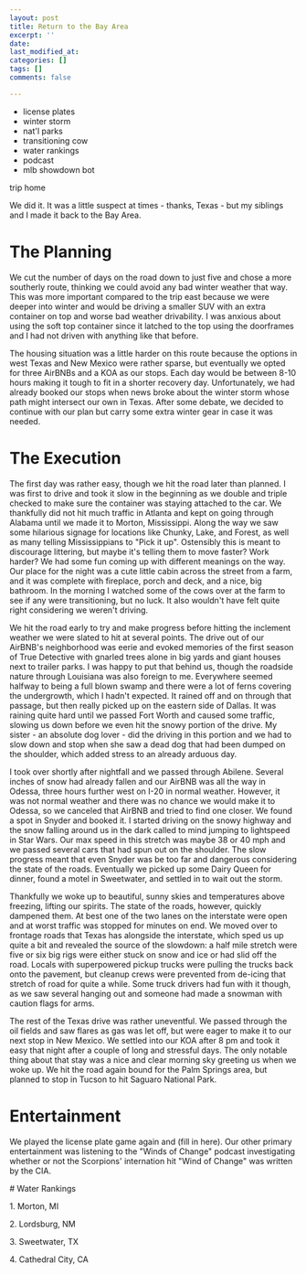 ```yaml
---
layout: post
title: Return to the Bay Area
excerpt: ''
date: 
last_modified_at: 
categories: []
tags: []
comments: false

---
```

* license plates
* winter storm
* nat'l parks
* transitioning cow
* water rankings
* podcast
* mlb showdown bot

trip home

We did it. It was a little suspect at times - thanks, Texas - but my siblings and I made it back to the Bay Area. 

# The Planning

We cut the number of days on the road down to just five and chose a more southerly route, thinking we could avoid any bad winter weather that way. This was more important compared to the trip east because we were deeper into winter and would be driving a smaller SUV with an extra container on top and worse bad weather drivability. I was anxious about using the soft top container since it latched to the top using the doorframes and I had not driven with anything like that before.

The housing situation was a little harder on this route because the options in west Texas and New Mexico were rather sparse, but eventually we opted for three AirBNBs and a KOA as our stops. Each day would be between 8-10 hours making it tough to fit in a shorter recovery day. Unfortunately, we had already booked our stops when news broke about the winter storm whose path might intersect our own in Texas. After some debate, we decided to continue with our plan but carry some extra winter gear in case it was needed.

# The Execution

The first day was rather easy, though we hit the road later than planned. I was first to drive and took it slow in the beginning as we double and triple checked to make sure the container was staying attached to the car. We thankfully did not hit much traffic in Atlanta and kept on going through Alabama until we made it to Morton, Mississippi. Along the way we saw some hilarious signage for locations like Chunky, Lake, and Forest, as well as many telling Mississippians to "Pick it up". Ostensibly this is meant to discourage littering, but maybe it's telling them to move faster? Work harder? We had some fun coming up with different meanings on the way. Our place for the night was a cute little cabin across the street from a farm, and it was complete with fireplace, porch and deck, and a nice, big bathroom. In the morning I watched some of the cows over at the farm to see if any were transitioning, but no luck. It also wouldn't have felt quite right considering we weren't driving.

We hit the road early to try and make progress before hitting the inclement weather we were slated to hit at several points. The drive out of our AirBNB's neighborhood was eerie and evoked memories of the first season of True Detective with gnarled trees alone in big yards and giant houses next to trailer parks. I was happy to put that behind us, though the roadside nature through Louisiana was also foreign to me. Everywhere seemed halfway to being a full blown swamp and there were a lot of ferns covering the undergrowth, which I hadn't expected. It rained off and on through that passage, but then really picked up on the eastern side of Dallas. It was raining quite hard until we passed Fort Worth and caused some traffic, slowing us down before we even hit the snowy portion of the drive. My sister - an absolute dog lover - did the driving in this portion and we had to slow down and stop when she saw a dead dog that had been dumped on the shoulder, which added stress to an already arduous day.

I took over shortly after nightfall and we passed through Abilene. Several inches of snow had already fallen and our AirBNB was all the way in Odessa, three hours further west on I-20 in normal weather. However, it was not normal weather and there was no chance we would make it to Odessa, so we canceled that AirBNB and tried to find one closer. We found a spot in Snyder and booked it. I started driving on the snowy highway and the snow falling around us in the dark called to mind jumping to lightspeed in Star Wars. Our max speed in this stretch was maybe 38 or 40 mph and we passed several cars that had spun out on the shoulder. The slow progress meant that even Snyder was be too far and dangerous considering the state of the roads. Eventually we picked up some Dairy Queen for dinner, found a motel in Sweetwater, and settled in to wait out the storm.

Thankfully we woke up to beautiful, sunny skies and temperatures above freezing, lifting our spirits. The state of the roads, however, quickly dampened them. At best one of the two lanes on the interstate were open and at worst traffic was stopped for minutes on end. We moved over to frontage roads that Texas has alongside the interstate, which sped us up quite a bit and revealed the source of the slowdown: a half mile stretch were five or six big rigs were either stuck on snow and ice or had slid off the road. Locals with superpowered pickup trucks were pulling the trucks back onto the pavement, but cleanup crews were prevented from de-icing that stretch of road for quite a while. Some truck drivers had fun with it though, as we saw several hanging out and someone had made a snowman with caution flags for arms.

The rest of the Texas drive was rather uneventful. We passed through the oil fields and saw flares as gas was let off, but were eager to make it to our next stop in New Mexico. We settled into our KOA after 8 pm and took it easy that night after a couple of long and stressful days. The only notable thing about that stay was a nice and clear morning sky greeting us when we woke up. We hit the road again bound for the Palm Springs area, but planned to stop in Tucson to hit Saguaro National Park.

# Entertainment

We played the license plate game again and (fill in here). Our other primary entertainment was listening to the "Winds of Change" podcast investigating whether or not the Scorpions' internation hit "Wind of Change" was written by the CIA.

\# Water Rankings

1\. Morton, MI

2\. Lordsburg, NM

3\. Sweetwater, TX

4\. Cathedral City, CA